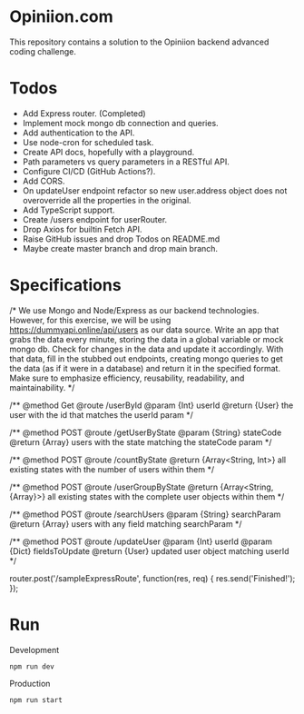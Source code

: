 # Opiniion.com
This repository contains a solution to the Opiniion backend advanced coding challenge.

# Todos
- Add Express router. (Completed)
- Implement mock mongo db connection and queries.
- Add authentication to the API.
- Use node-cron for scheduled task.
- Create API docs, hopefully with a playground.
- Path parameters vs query parameters in a RESTful API.
- Configure CI/CD (GitHub Actions?).
- Add CORS.
- On updateUser endpoint refactor so new user.address object does not overoverride all the properties in the original.
- Add TypeScript support.
- Create /users endpoint for userRouter.
- Drop Axios for builtin Fetch API.
- Raise GitHub issues and drop Todos on README.md
- Maybe create master branch and drop main branch.

# Specifications
/*
We use Mongo and Node/Express as our backend technologies.
However, for this exercise, we will be using https://dummyapi.online/api/users as our data source.
Write an app that grabs the data every minute, storing the data in a global variable or mock mongo db.  Check for changes in the data and update it accordingly.
With that data, fill in the stubbed out endpoints, creating mongo queries to get the data (as if it were in a database) and return it in the specified format.
Make sure to emphasize efficiency, reusability, readability, and maintainability.
*/

/**
@method Get
@route /userById
@param {Int} userId
@return {User} the user with the id that matches the userId param
*/

/**
@method POST
@route /getUserByState
@param {String} stateCode
@return {Array<User>} users with the state matching the stateCode param
*/

/**
@method POST
@route /countByState
@return {Array<String, Int>} all existing states with the number of users within them
*/

/**
@method POST
@route /userGroupByState
@return {Array<String, {Array<User>}>} all existing states with the complete user objects within them
*/

/**
@method POST
@route /searchUsers
@param {String} searchParam
@return {Array<User>} users with any field matching searchParam
*/

/**
@method POST
@route /updateUser
@param {Int} userId
@param {Dict} fieldsToUpdate
@return {User} updated user object matching userId
*/

router.post('/sampleExpressRoute', function(res, req) {
  res.send('Finished!');
});

# Run
Development
```
npm run dev
```

Production
```
npm run start
```



